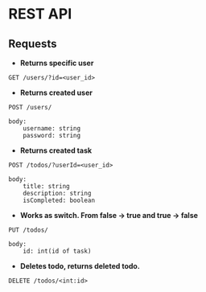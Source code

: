 # REST API

## Requests
* **Returns specific user**

```http
GET /users/?id=<user_id>
```

* **Returns created user**
```http
POST /users/

body: 
    username: string
    password: string
```

* **Returns created task**
```http
POST /todos/?userId=<user_id>

body:
    title: string
    description: string
    isCompleted: boolean
```

* **Works as switch. From false -> true and true -> false**
```http
PUT /todos/

body:
    id: int(id of task)
```

* **Deletes todo, returns deleted todo.**
```http
DELETE /todos/<int:id>
```
